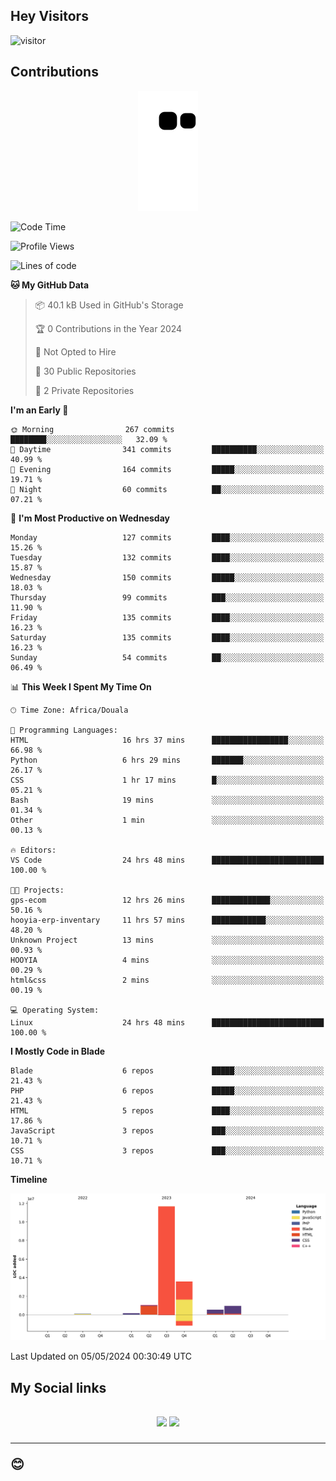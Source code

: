 ## Hey Visitors
![visitor](https://profile-counter.glitch.me/Fotsingboris/count.svg)

## Contributions
<p align="center">
  <img src="https://raw.githubusercontent.com/Fotsingboris/Fotsingboris/output/github-contribution-grid-snake.svg" />
</p>

<!--START_SECTION:waka-->
![Code Time](http://img.shields.io/badge/Code%20Time-999%20hrs%2010%20mins-blue)

![Profile Views](http://img.shields.io/badge/Profile%20Views-0-blue)

![Lines of code](https://img.shields.io/badge/From%20Hello%20World%20I%27ve%20Written-17.9%20million%20lines%20of%20code-blue)

**🐱 My GitHub Data** 

> 📦 40.1 kB Used in GitHub's Storage 
 > 
> 🏆 0 Contributions in the Year 2024
 > 
> 🚫 Not Opted to Hire
 > 
> 📜 30 Public Repositories 
 > 
> 🔑 2 Private Repositories 
 > 
**I'm an Early 🐤** 

```text
🌞 Morning                267 commits         ████████░░░░░░░░░░░░░░░░░   32.09 % 
🌆 Daytime                341 commits         ██████████░░░░░░░░░░░░░░░   40.99 % 
🌃 Evening                164 commits         █████░░░░░░░░░░░░░░░░░░░░   19.71 % 
🌙 Night                  60 commits          ██░░░░░░░░░░░░░░░░░░░░░░░   07.21 % 
```
📅 **I'm Most Productive on Wednesday** 

```text
Monday                   127 commits         ████░░░░░░░░░░░░░░░░░░░░░   15.26 % 
Tuesday                  132 commits         ████░░░░░░░░░░░░░░░░░░░░░   15.87 % 
Wednesday                150 commits         █████░░░░░░░░░░░░░░░░░░░░   18.03 % 
Thursday                 99 commits          ███░░░░░░░░░░░░░░░░░░░░░░   11.90 % 
Friday                   135 commits         ████░░░░░░░░░░░░░░░░░░░░░   16.23 % 
Saturday                 135 commits         ████░░░░░░░░░░░░░░░░░░░░░   16.23 % 
Sunday                   54 commits          ██░░░░░░░░░░░░░░░░░░░░░░░   06.49 % 
```


📊 **This Week I Spent My Time On** 

```text
🕑︎ Time Zone: Africa/Douala

💬 Programming Languages: 
HTML                     16 hrs 37 mins      █████████████████░░░░░░░░   66.98 % 
Python                   6 hrs 29 mins       ███████░░░░░░░░░░░░░░░░░░   26.17 % 
CSS                      1 hr 17 mins        █░░░░░░░░░░░░░░░░░░░░░░░░   05.21 % 
Bash                     19 mins             ░░░░░░░░░░░░░░░░░░░░░░░░░   01.34 % 
Other                    1 min               ░░░░░░░░░░░░░░░░░░░░░░░░░   00.13 % 

🔥 Editors: 
VS Code                  24 hrs 48 mins      █████████████████████████   100.00 % 

🐱‍💻 Projects: 
gps-ecom                 12 hrs 26 mins      █████████████░░░░░░░░░░░░   50.16 % 
hooyia-erp-inventary     11 hrs 57 mins      ████████████░░░░░░░░░░░░░   48.20 % 
Unknown Project          13 mins             ░░░░░░░░░░░░░░░░░░░░░░░░░   00.93 % 
HOOYIA                   4 mins              ░░░░░░░░░░░░░░░░░░░░░░░░░   00.29 % 
html&css                 2 mins              ░░░░░░░░░░░░░░░░░░░░░░░░░   00.19 % 

💻 Operating System: 
Linux                    24 hrs 48 mins      █████████████████████████   100.00 % 
```

**I Mostly Code in Blade** 

```text
Blade                    6 repos             █████░░░░░░░░░░░░░░░░░░░░   21.43 % 
PHP                      6 repos             █████░░░░░░░░░░░░░░░░░░░░   21.43 % 
HTML                     5 repos             ████░░░░░░░░░░░░░░░░░░░░░   17.86 % 
JavaScript               3 repos             ███░░░░░░░░░░░░░░░░░░░░░░   10.71 % 
CSS                      3 repos             ███░░░░░░░░░░░░░░░░░░░░░░   10.71 % 
```



**Timeline**

![Lines of Code chart](https://raw.githubusercontent.com/Fotsingboris/Fotsingboris/main/assets/bar_graph.png)


 Last Updated on 05/05/2024 00:30:49 UTC
<!--END_SECTION:waka-->

<h2>My Social links <h2>
<p align="center">
   <a href="https://linkedin.com/in/Fotsingboris-Mathieu"><img src="https://img.shields.io/badge/linkedin-%230077B5.svg?style=for-the-badge&logo=linkedin&logoColor=white"></a>
   <a href="https://instagram.com/Fotsingboris"><img src="https://img.shields.io/badge/instagram-%23E4405F.svg?style=for-the-badge&logo=Instagram&logoColor=white"></a>
  </p>
<hr>
😊
